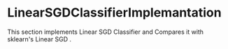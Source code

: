# LinearSGDClassifierImplemantation
This section implements Linear SGD Classifier and Compares it with sklearn's Linear SGD . 
